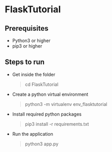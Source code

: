 # FlaskTutorial

## Prerequisites
  + Python3 or higher
  + pip3 or higher

## Steps to run
  + Get inside the folder
    > cd FlaskTutorial
  + Create a python virtual environment
    > python3 -m virtualenv env_flasktutorial
  + Install required python packages
    > pip3 install -r requirements.txt
  + Run the application
    > python3 app.py
